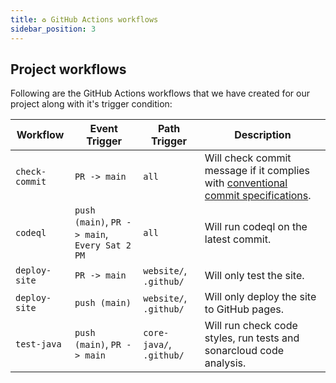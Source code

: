 ```yaml
---
title: ♻️ GitHub Actions workflows
sidebar_position: 3
---
```


## Project workflows

Following are the GitHub Actions workflows that we have created for our project along with it's trigger condition:

| Workflow | Event Trigger | Path Trigger | Description |
| -------- | ------- | ----------- | ----------- |
| `check-commit` | `PR -> main` | `all` | Will check commit message if it complies with [conventional commit specifications][commit]. |
| `codeql` | `push (main)`, `PR -> main`, `Every Sat 2 PM` | `all` | Will run codeql on the latest commit. |
| `deploy-site` | `PR -> main` | `website/`, `.github/` | Will only test the site. |
| `deploy-site` | `push (main)` | `website/`, `.github/` | Will only deploy the site to GitHub pages. |
| `test-java` | `push (main)`, `PR -> main` | `core-java/`, `.github/` | Will run check code styles, run tests and sonarcloud code analysis. |

[commit]: https://conventionalcommits.org/
